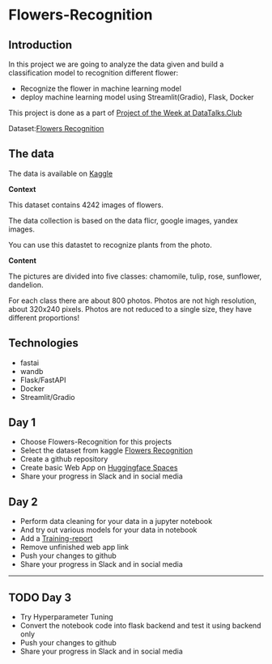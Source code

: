 # Flowers-Recognition

<!--
* [Flowers-Recognition-Streamlit](https://huggingface.co/spaces/thliang01/Flowers-Recognition-Streamlit)
* [Flowers-Recognition-Gradio](https://huggingface.co/spaces/thliang01/Flowers-Recognition-Gradio)
-->

## Introduction

In this project we are going to analyze the data given and build a classification model to recognition different flower:

* Recognize the flower in machine learning model
* deploy machine learning model using Streamlit(Gradio), Flask, Docker


This project is done as a part of [Project of the Week at DataTalks.Club](https://github.com/DataTalksClub/project-of-the-week/blob/main/2022-08-14-frontend.md)

Dataset:[Flowers Recognition](https://www.kaggle.com/datasets/alxmamaev/flowers-recognition)

## The data

The data is available on [Kaggle](https://www.kaggle.com/datasets/alxmamaev/flowers-recognition)


**Context**

This dataset contains 4242 images of flowers.

The data collection is based on the data flicr, google images, yandex images.

You can use this datastet to recognize plants from the photo.

**Content**

The pictures are divided into five classes: chamomile, tulip, rose, sunflower, dandelion.

For each class there are about 800 photos. Photos are not high resolution, about 320x240 pixels. Photos are not reduced to a single size, they have different proportions!

## Technologies

* fastai
* wandb
* Flask/FastAPI
* Docker
* Streamlit/Gradio

## Day 1

* Choose Flowers-Recognition for this projects
* Select the dataset from kaggle [Flowers Recognition](https://www.kaggle.com/datasets/alxmamaev/flowers-recognition)
* Create a github repository
* Create basic Web App on [Huggingface Spaces](huggingface.co/spaces)
* Share your progress in Slack and in social media

## Day 2

* Perform data cleaning for your data in a jupyter notebook
* And try out various models for your data in notebook
* Add a [Training-report](https://wandb.ai/thliang01/Flowers%20Recognition/reports/Flowers-Recognition-Classify-Baseline--VmlldzoyNDY1NTY3?accessToken=mt3k3wrb2kr53ur6zqnxu0v5jxl4r7idwsy2essw9prfiokv04pum1ofagu327h0)
* Remove unfinished web app link
* Push your changes to github
* Share your progress in Slack and in social media

---

## TODO Day 3

* Try Hyperparameter Tuning
* Convert the notebook code into flask backend and test it using backend only
* Push your changes to github
* Share your progress in Slack and in social media
